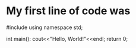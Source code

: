 # My first line of code was

#include <iostream>
using namespace std;

int main():
  cout<<"Hello, World!"<<endl;
  return 0;


